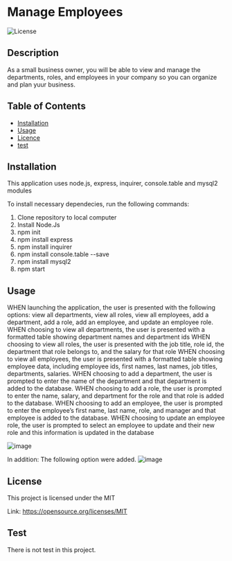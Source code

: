 # Manage Employees

![License](https://img.shields.io/badge/license-MIT-Blue.svg)
              

  ## Description
  As a small business owner, you will be able to view and manage the departments, roles, and employees in your company so you can organize and plan yuur business.
  
  ## Table of Contents

  * [Installation](#installation)
  * [Usage](#usage)
  * [Licence](#license)
  * [test](#test)
 
  
  ## Installation
  This application uses node.js, express, inquirer, console.table and mysql2 modules
  
  To install necessary dependecies, run the following commands: 
  1. Clone repository to local computer
  2. Install Node.Js
  3. npm init
  4. npm install express
  5. npm install inquirer
  6. npm install console.table --save
  7. npm install mysql2
  8. npm start 
  
  ## Usage
  
  WHEN launching the application, the user is presented with the following options: view all departments, view all roles, view all employees, add a department, add a role, add   an employee, and update an employee role.
  WHEN choosing to view all departments, the user is presented with a formatted table showing department names and department ids
  WHEN choosing to view all roles, the user is presented with the job title, role id, the department that role belongs to, and the salary for that role
  WHEN choosing to view all employees, the user is presented with a formatted table showing employee data, including employee ids, first names, last names, job titles,           departments, salaries.
  WHEN choosing to add a department, the user is prompted to enter the name of the department and that department is added to the database.
  WHEN choosing to add a role, the user is prompted to enter the name, salary, and department for the role and that role is added to the database.
  WHEN choosing to add an employee, the user is prompted to enter the employee’s first name, last name, role, and manager and that employee is added to the database.
  WHEN choosing to update an employee role, the user is prompted to select an employee to update and their new role and this information is updated in the database 

  ![image](https://user-images.githubusercontent.com/88918693/140844917-5b39f089-1c32-4e11-8265-037a0faae687.png)

  In addition: The following option were added.
  ![image](https://user-images.githubusercontent.com/88918693/140845054-8daf524d-13cb-48d9-b72c-e292d6a6c0c3.png)

  
  
 

  ## License
  
  This project is licensed under the MIT
  
  Link: https://opensource.org/licenses/MIT
            
   
  ## Test
  There is not test in this project.
